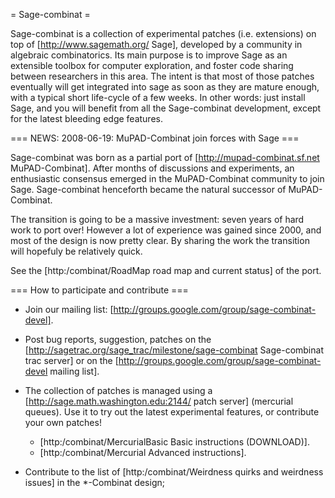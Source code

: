 = Sage-combinat =

Sage-combinat is a collection of experimental patches
(i.e. extensions) on top of [http://www.sagemath.org/ Sage], developed by
a community in algebraic combinatorics. Its main purpose is to improve
Sage as an extensible toolbox for computer exploration, and foster
code sharing between researchers in this area. The intent is that most
of those patches eventually will get integrated into sage as soon as
they are mature enough, with a typical short life-cycle of a few
weeks. In other words: just install Sage, and you will benefit from
all the Sage-combinat development, except for the latest bleeding edge features.

=== NEWS: 2008-06-19: MuPAD-Combinat join forces with Sage ===

Sage-combinat was born as a partial port of [http://mupad-combinat.sf.net MuPAD-Combinat].
After months of discussions and experiments, an enthusiastic consensus emerged in the
MuPAD-Combinat community to join Sage. Sage-combinat henceforth became
the natural successor of MuPAD-Combinat.

The transition is going to be a massive investment: seven years of
hard work to port over! However a lot of experience was gained since 2000, and
most of the design is now pretty clear. By sharing the work the transition will hopefuly
be relatively quick.

See the [http:/combinat/RoadMap road map and current status] of the port.

=== How to participate and contribute ===

 - Join our mailing list: [http://groups.google.com/group/sage-combinat-devel].

 - Post bug reports, suggestion, patches on the [http://sagetrac.org/sage_trac/milestone/sage-combinat Sage-combinat trac server] or on the [http://groups.google.com/group/sage-combinat-devel mailing list].

 - The collection of patches is managed using a [http://sage.math.washington.edu:2144/ patch server] (mercurial queues). Use it to try out the latest experimental features, or contribute your own patches! 
   - [http:/combinat/MercurialBasic Basic instructions (DOWNLOAD)].
   - [http:/combinat/Mercurial Advanced instructions].

 - Contribute to the list of [http:/combinat/Weirdness quirks and weirdness issues] in the *-Combinat design;
